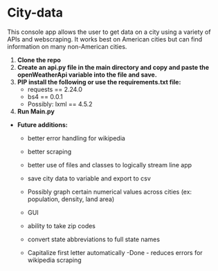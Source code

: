 # City-data

This console app allows the user to get data on a city using a variety of APIs and webscraping. It works best on American cities but can find information on many non-American cities.

1. **Clone the repo**
2. **Create an api.py file in the main directory and copy and paste the openWeatherApi variable into the file and save.**
3. **PIP install the following or use the requirements.txt file:**
    * requests == 2.24.0
    * bs4 == 0.0.1
    * Possibly: lxml == 4.5.2
4. **Run Main.py**


* **Future additions:** 
    * better error handling for wikipedia
    * better scraping
    * better use of files and classes to logically stream line app
    * save city data to variable and export to csv
    * Possibly graph certain numerical values across cities (ex: population, density, land area)
    * GUI

    * ability to take zip codes
    * convert state abbreviations to full state names
    * Capitalize first letter automatically -Done - reduces errors for wikipedia scraping